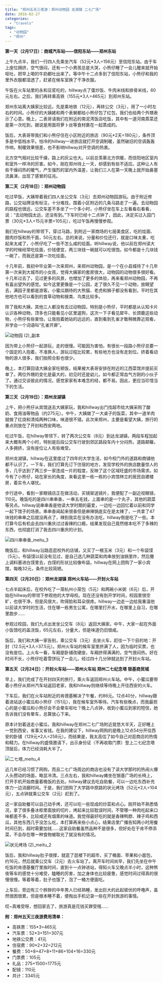 ```yaml
---
title: "郑州五天三夜游：郑州动物园 龙湖镇 二七广场"
date: 2016-02-27
categories: 
  - "travels"
tags: 
  - "动物园"
  - "郑州"
---
```


**第一天（2月17日）：商城汽车站——信阳东站——郑州东站**

上午九点半，我们一行四人先乘坐汽车（52元\*3人=156元）至信阳东站。由于车上座位拥挤，空气很闷，还有一个小男孩总是大哭，小熊仔睡了一会儿醒来就开始呕吐，把早上喝的牛奶都吐出来了。等中午十二点多到了信阳东站，小熊仔和我的里外衣服都湿透了，赶紧在候车室换了干净衣服。

午饭在火车站里的永和豆浆吃的，hillway点了蛋炒饭、牛肉米线和排骨米线，60元左右。之后，我们再转乘高铁（155元\*3人=465元）到郑州东站。

郑州东站离大姨家比较远，先是乘地铁（12元），再转公交（3元），用了一小时左右的时间。小熊仔的大姨姥和两个表舅都给小熊仔包了红包，我们也给两个外甥表示了心意。晚上，二表哥请我们在附近的南泥湾饭店吃饭，其中有一道河南蒸菜还是第一次吃到，据说是用面将萝卜丝等食材裹在一起蒸成的。

饭后，大表哥带我们和小熊仔住在小区附近的旅店（90元\*2天=180元），条件顶多是中低档水平。怕冷的hillway一进旅店就打开空调制暖，虽然破旧的空调轰轰作响，制暖效果很差，也不影响hillway对开空调的热衷。

北方空气相对比较干燥，路上的灰尘也大。以前总羡慕北方供暖，而信阳地区室内和室外一样冷的厉害。如今，刚在郑州待上一天，却感到有些不适应。这种让人有些干燥闷热的暖气，产生强烈的室内外温差，让我们三人在第一天晚上就开始鼻塞流鼻涕，出现了感冒的征兆。

**第二天（2月18日）：郑州动物园**

吃过早饭，大姨带着我们四人坐公交车（3元）去郑州动物园游玩。由于附近修路，公交站牌没有标注，十分难找，围着小区附近的几条马路走了一遍。去动物园的路程也很远，公交车差不多坐了一个多小时，小熊仔坐在车上左看看右看看，说：“去动物园太远，还没有到。”下车时已经十二点钟了，因此，决定买过入园门票（30元\*3人+15元半票=105元），吃过午饭再慢慢参观。

我们在hillway的带领下，穿过马路，到附近一家商场的七层美食区，吃的烩面、腊肉炒饭和热干面，50元左右。总的来说，分量和价位还行，就是口味太重，吃起来太咸了，小熊仔吃了一些不怎么咸的烩面。听hillway说，他以前在郑州读大学的时候经常吃烩面，价钱便宜，两三块钱一碗就可以吃很饱。如今都是十几块钱一碗了，而我还是第一次吃烩面。

十几年前，我初中毕业第一次来郑州，来郑州动物园，是一个在小县城待了十几年第一次来到大城市的小女孩，觉得大姨家的套房很大，动物园的动物很多很好看。十几年过去了，见过更多的风景，也增加了更多的体验，再来看郑州动物园，不再有喜出望外的感觉。如今这里更像是一个公园，走了很久不见一个动物，放眼望去，满园子里都是游客。小蜜瓜期待的大熊猫、老虎和狮子都没有看到，平时在其他地方也可以看到的食草动物和猴类、鸟类比较多。

除了我和大姨，其他三人都没有去过动物园，特别是小熊仔，平时都是从认知卡片认识各种动物，顶多也只能看见小区里遛狗，这次一下子看见犀牛、长颈鹿这些动物，小熊仔有些害怕，让我抱着她站的远远的，直到看到孔雀才敢稍微靠近观看，并学会一个词语叫“孔雀开屏”。

![动物园 (2)_副本](images/25003009473_53b77f4e9e_z.jpg)

因为带上小熊仔一起游玩，走的很慢。可能因为害怕，有很长一段路小熊仔总要一个固定的人抱着，不准换人，游玩过程比较累，有些地方也没有走到位。挤着看动物的游人很多，我们拍照合影也很少。

晚上，本打算回请大姨全家吃顿饭，结果被大表哥安排在附近的江西菜馆并提前买单了。两位外甥的变化是最大的，初见时还是幼儿，如今都正常血气方刚的小伙子了。通过交谈彼此的情况，感觉家家有本难念的经，都不易。因此，更应当珍惜当下的生活。

**第三天（2月19日）：郑州龙湖镇**

上午，把小熊仔从宾馆送去大姨家玩，我和hillway出门找超市给大姨采购了酸奶、食用油等物品（约275元）。中午，大姨做了一大桌子的饭菜，其中一道羊肉就做了红烧和清炖两种口味，味道很不错。此次来郑州，主要是看望大姨，旅行的重点则放在了开封和西安两地。

吃过午饭，在hillway带领下，转了两次公交车（8元）到达龙湖镇，两段车程加起来大概有两个小时，特别是后段公交车行驶到郊区路段车内十分闷热，道路颠簸，人多拥挤，没有座位让人有些难受。

郑州龙湖镇，hillway在这里度过了四年的大学生活，如今校门外的道路和商铺他都不认识了。一下车，我们打算先订下住宿的地方，发现学校外的旅店数量惊人的多，几乎达到了两三步一家连成一片的程度，反映了这个区域旺盛的市场需求。如今有了小熊仔，站在家长的角度，来看这里一栋一栋的小宾馆林立的居民自建楼房，着实令人堪忧。

步行途中，看到一家眼镜店正在做活动，买镜架送镜片，我便配了一副近视眼镜，110元。晚饭吃的是四川串串香，一串五毛钱，上面串的是一个丸子，其他的蔬菜等另点。hillway说串串香是他读大学时期的最爱，一边吃一边回忆着以前和同学一起下馆子的场景。串串香闻起来很香但是麻辣锅底实在是太辣了，一共拿了47块钱的串串之后就没再点了，辣到我实在没有办法吃，hillway倒是吃了一些。本打算今后有机会去四川重庆过过香辣的口瘾，结果发现自己竟然根本吃不了多辣的东西，也彻底打消了我去四川重庆的计划。

![四川串串香_meitu_3](images/25262150529_c3d248eda6_z.jpg)

晚饭后，和hillway沿路逛逛校外的店铺，又买了一根玉米（3元）和一个布袋馍（5元）。布袋馍以前没有见过，是自己选几种蔬菜和肉串放到油锅里炸，然后撒上调料塞进白馍里去，白馍的形状比较像布袋。hillway在网上团购了一家小宾馆，每晚32元，条件比较简陋。

**第四天（2月20日）：郑州龙湖镇 郑州火车站——开封火车站**

七点半起床后，在校外吃了一笼杭州小笼包（5元）和两碗小米粥（6元）后，开始在hillway的带领下参观他的大学母校。现在还没有到开学时间，校园里很空旷，也很干净，但是风很大，吹得脸和耳朵很疼。hillway一边走一边给我重温他以前读大学时的生活，住在哪一栋男生公寓，在哪里打开水，在哪里上自习，在哪里跑步……

参观过校园，我们九点出发坐公交车（8元）返回大姨家。中午，大家一起在外面小饭馆吃的盖浇饭，65元左右，分量大，但是味道仍旧很咸。

饭后，我们和大姨一家告别，乘公交车（3元）去坐火车，赶往一下个目的地：开封（12.5元\*3人=37.5元）。郑州火车站的候车室里挤满了人，因为临时买票，也没有座位。上火车一看，车厢是卧铺改硬座，车厢挤得满满的，空气很闷热。好在时间不长，小熊仔吃着雪饼玩了一会儿，经过四十几分钟就达到了开封火车站。

**第五天（2月24日）：开封火车站——郑州火车站 郑州二七纪念塔 银基商贸城**

早上，我们完成了在开封四天的旅行，乘火车返回郑州火车站。中午，小蜜瓜要带着小熊仔从郑州汽车站返回老家，我和hillway则继续等待晚上开往西安的火车。

下车后，我们在火车站附近的肯德基解决了午餐，约86元。12点40分，hillway跟着进站送小蜜瓜和小熊仔（151元），我在候车室外等待。汽车有些晚点，而我最担心的是小蜜瓜和小熊仔会不会晕车呕吐？晚上八点钟，收到小蜜瓜到家的短信，她告诉我们没有晕车，总算放心下来。

原本计划着送走小蜜瓜，我和hillway在郑州二七广场附近晃悠大半天，正好睡上一觉到西安，省事又省钱。在我的建议下，hillway网购的是晚上12点54分开往西安的卧铺（129元\*2人=258元）。而结果是，我太高估了如今自己对逛商店的热情和精力。在hillway的盛情邀请下，出示身份证（不再收取门票）登上二七纪念塔顶层后，体力已经消耗大半了。

![二七塔_meitu_4](images/25603560286_7c0889449b_z.jpg)

近几年已经习惯了网购，而且二七广场周边的商店也没有了读大学那时的热闹火爆人头攒动的场面，略显冷清。三点左右，我和hillway瘫坐在银基广场的长椅上，打开手机开始商量着晚饭的去处。hillway建议去吃自助餐，可以一边吃东西补充体力一边消磨时间。于是，我们团购了大学路中原路的状元烤场（52元\*2人=104元），五点钟就乘公交车（2元）赶到了。

这一家自助餐可以自己动手烤，还可以吃一些现成的炒菜和点心。刚开始不熟悉情况，拿了很多叠冰柜里面放的切片，烤起来比较耽误时间，不管哪一种肉吃起来口味都差不多，比较咸还有烟熏的味道。我觉得最好吃的就是香辣鸭脖、辣子鸡和西瓜，其他东西几乎没怎么吃，本打算再来些小点心，结果店里广播告知两小时用餐时间已到，超时需要加钱……这家自助餐虽然品种不是很多，但好处在于肯不停添菜，不会存在哪一种食物被取光了就没有的情况。

![状元烤场 (2)_meitu_2](images/25629682385_253524b575_z.jpg)

饭后，我和hillway肚子很撑，就逛了逛楼下的超市，买了桶面、苹果和小面包，约16元，然后就乘公交车（2元）去火车站了。离开车时间尚早，我们先坐在中午吃饭的肯德基餐厅里挨时间，直到十一点钟进站，得知火车又晚点半小时，这种熬夜等车的感觉十分难受，瞌睡的厉害，加之身体也比较疲惫，感觉时间过得真的很慢很慢。等着等着，肚子也饿了，泡了一桶方便面吃。

上车后，旁边有三个胖胖的中年男人已经熟睡，发出巨大的此起彼伏的呼噜声，虽然很困很累，但是根本睡不着，便掏出手机记录一些在开封旅游的事情。

哎~真难受呀，想回家去了，旅游真是花钱买罪受哦……

**附：郑州五天三夜游费用清单：**

- 高铁票：155\*3=465元
- 汽车票：52\*3+151=307元
- 地铁公交费：41元
- 住宿费：90\*2+32=212元
- 餐费：50+8+47+8+11+86+104+16=330元
- 门票费：105元
- 礼品：275+1500=1775元
- 配镜：110元
- 共计：3345元

